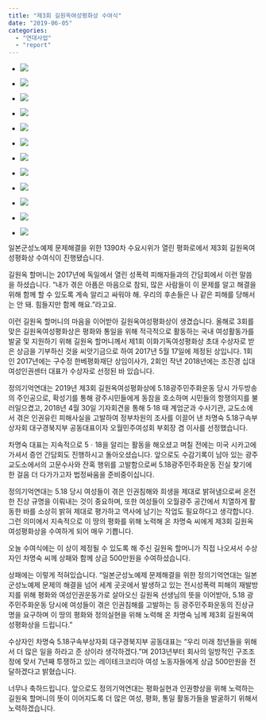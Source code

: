 ```yaml
---
title: "제3회 길원옥여성평화상 수여식"
date: "2019-06-05"
categories: 
  - "연대사업"
  - "report"
---
```


- ![](https://r2.womenandwar.net/2019/06/IMGP7199-1-1024x680.jpg)
    
- ![](https://r2.womenandwar.net/2019/06/IMGP7217-1024x680.jpg)
    
- ![](https://r2.womenandwar.net/2019/06/IMGP7219-1024x680.jpg)
    
- ![](https://r2.womenandwar.net/2019/06/IMGP7221-1024x680.jpg)
    
- ![](https://r2.womenandwar.net/2019/06/IMGP7230-1024x680.jpg)
    
- ![](https://r2.womenandwar.net/2019/06/IMGP7231-1024x680.jpg)
    
- ![](https://r2.womenandwar.net/2019/06/IMGP7246-1024x680.jpg)
    
- ![](https://r2.womenandwar.net/2019/06/IMGP7251-1024x680.jpg)
    
- ![](https://r2.womenandwar.net/2019/06/IMGP7259-1-1024x680.jpg)
    
- ![](https://r2.womenandwar.net/2019/06/IMGP7260-1024x680.jpg)
    
- ![](https://r2.womenandwar.net/2019/06/IMGP7261-1024x680.jpg)
    
- ![](https://r2.womenandwar.net/2019/06/IMGP7365-1024x680.jpg)
    

일본군성노예제 문제해결을 위한 1390차 수요시위가 열린 평화로에서 제3회 길원옥여성평화상 수여식이 진행됐습니다.

길원옥 할머니는 2017년에 독일에서 열린 성폭력 피해자들과의 간담회에서 이런 말씀을 하셨습니다. “내가 겪은 아픔은 마음으로 참되, 많은 사람들이 이 문제를 알고 해결을 위해 함께 할 수 있도록 계속 알리고 싸워야 해. 우리의 후손들은 나 같은 피해를 당해서는 안 돼. 힘들지만 함께 해요.”라고요.

이런 길원옥 할머니의 마음을 이어받아 길원옥여성평화상이 생겼습니다. 올해로 3회를 맞은 길원옥여성평화상은 평화와 통일을 위해 적극적으로 활동하는 국내 여성활동가를 발굴 및 지원하기 위해 길원옥 할머니께서 제1회 이화기독여성평화상 초대 수상자로 받은 상금을 기부하신 것을 씨앗기금으로 하여 2017년 5월 17일에 제정된 상입니다. 1회인 2017년에는 구수정 한베평화재단 상임이사가, 2회인 작년 2018년에는 조진경 십대여성인권센터 대표가 수상자로 선정된 바 있습니다.

정의기억연대는 2019년 제3회 길원옥여성평화상에 5.18광주민주화운동 당시 가두방송의 주인공으로, 확성기를 통해 광주시민들에게 동참을 호소하며 시민들의 항쟁의지를 불러일으켰고, 2018년 4월 30일 기자회견을 통해 5·18 때 계엄군과 수사기관, 교도소에서 겪은 인권유린 피해사실을 고발하여 정부차원의 조사를 이끌어 낸 차명숙 5.18구속부상자회 대구경북지부 공동대표이자 오월민주여성회 부회장 겸 이사를 선정했습니다.

차명숙 대표는 지속적으로 5ㆍ18을 알리는 활동을 해오셨고 며칠 전에는 미국 시카고에 가셔서 증언 간담회도 진행하시고 돌아오셨습니다. 앞으로도 수감기록이 남아 있는 광주교도소에서의 고문수사와 잔혹 행위를 고발함으로써 5.18광주민주화운동 진실 찾기에 한 걸음 더 다가가고자 법정싸움을 준비중이십니다.

정의기억연대는 5.18 당시 여성들이 겪은 인권침해와 희생을 제대로 밝혀냄으로써 온전한 진상 규명을 이뤄내는 것이 중요하며, 또한 여성들이 오월광주 공간에서 치열하게 활동한 바를 소상히 밝혀 제대로 평가하고 역사에 남기는 작업도 필요하다고 생각합니다. 그런 의미에서 지속적으로 이 땅의 평화를 위해 노력해 온 차명숙 씨에게 제3회 길원옥여성평화상을 수여하게 되어 매우 기쁩니다.

오늘 수여식에는 이 상이 제정될 수 있도록 해 주신 길원옥 할머니가 직접 나오셔서 수상자인 차명숙 씨께 상패와 함께 상금 500만원을 수여하셨습니다.

상패에는 이렇게 적혀있습니다. “일본군성노예제 문제해결을 위한 정의기억연대는 일본군성노예제 문제의 해결을 넘어 세계 곳곳에서 발생하고 있는 전시성폭력 피해의 재발방지를 위해 평화와 여성인권운동가로 살아오신 길원옥 선생님의 뜻을 이어받아, 5.18 광주민주화운동 당시에 여성들이 겪은 인권침해를 고발하는 등 광주민주화운동의 진상규명을 요구하며 이 땅의 평화와 정의실현을 위해 노력해 온 차명숙 님께 제3회 길원옥여성평화상을 드립니다.”

수상자인 차명숙 5.18구속부상자회 대구경북지부 공동대표는 “우리 미래 청년들을 위해서 더 많은 일을 하라고 준 상이라 생각하겠다.”며 2013년부터 회사의 일방적인 구조조정에 맞서 7년째 투쟁하고 있는 레이테크코리아 여성 노동자들에게 상금 500만원을 전달하겠다고 밝혔습니다.

너무나 축하드립니다. 앞으로도 정의기억연대는 평화실현과 인권향상을 위해 노력하는 길원옥 할머니의 뜻이 이어지도록 더 많은 여성, 평화, 통일 활동가들을 발굴하기 위해서 노력하겠습니다.

